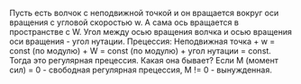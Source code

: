 Пусть есть волчок с неподвижной точкой и он вращается вокруг оси вращения с угловой скоростью w. А сама ось вращается в пространстве с W.
Угол между осью вращения волчка и осью вращения оси вращения - угол нутации.
Прецессия:
Неподвижная точка + w = const (по модулю) + W = const (по модулю) + угол нутации = const. Тогда это регулярная прецессия.
Какая она бывает?
Если М (момент сил) = 0 - свободная регулярная прецессия, М != 0 - вынужденная.